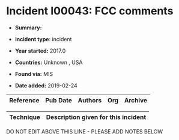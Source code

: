 # Incident I00043: FCC comments

* **Summary:** 

* **incident type**: incident

* **Year started:** 2017.0

* **Countries:** Unknown , USA

* **Found via:** MIS

* **Date added:** 2019-02-24


| Reference | Pub Date | Authors | Org | Archive |
| --------- | -------- | ------- | --- | ------- |

 

| Technique | Description given for this incident |
| --------- | ------------------------- |


DO NOT EDIT ABOVE THIS LINE - PLEASE ADD NOTES BELOW